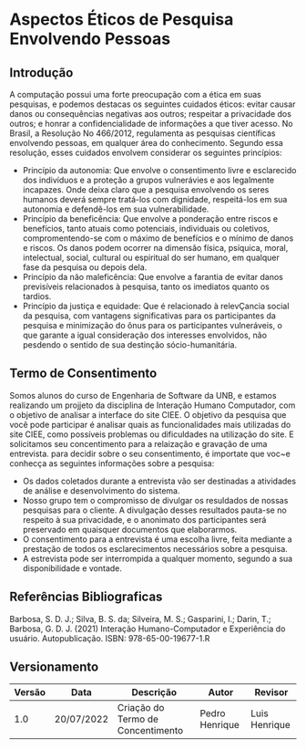 # Aspectos Éticos de Pesquisa Envolvendo Pessoas

## Introdução
  A computação possui uma forte preocupação com a ética em suas pesquisas, e podemos destacas os seguintes cuidados éticos: evitar causar danos ou consequências negativas
aos outros; respeitar a privacidade dos outros; e honrar a confidencialidade de informações a que tiver acesso. No Brasil, a Resolução No 466/2012, regulamenta as pesquisas científicas envolvendo pessoas, em qualquer área do conhecimento. Segundo essa resolução, esses cuidados envolvem considerar os seguintes princípios:
  - Princípio da autonomia: Que envolve o consentimento livre e esclarecido dos indivíduos e a proteção a grupos vulnerávies e aos legalmente incapazes. Onde deixa claro que a pesquisa envolvendo os seres humanos deverá sempre tratá-los com dignidade, respeitá-los em sua autonomia e defendê-los em sua vulnerabilidade.
  - Princípio da beneficência: Que envolve a ponderação entre riscos e benefícios, tanto atuais como potenciais, individuais ou coletivos, compromentendo-se com o máximo de benefícios e o mínimo de danos e riscos. Os danos podem ocorrer na dimensão física, psíquica, moral, intelectual, social, cultural ou espiritual do ser humano, em qualquer fase da pesquisa ou depois dela.
  - Princípio da não maleficência: Que envolve a farantia de evitar danos previsíveis relacionados à pesquisa, tanto os imediatos quanto os tardios.
  - Princípio da justiça e equidade: Que é relacionado à relevÇancia social da pesquisa, com vantagens  significativas para os participantes da pesquisa e minimização do ônus para os participantes vulneráveis, o que garante a igual consideração dos interesses envolvidos, não pesdendo o sentido de sua destinção sócio-humanitária.

## Termo de Consentimento
  Somos alunos do curso de Engenharia de Software da UNB, e estamos realizando um projjeto da disciplina de Interação Humano Computador, com o objetivo de analisar a interface do site CIEE.
  O objetivo da pesquisa que você pode participar é analisar quais as funcionalidades mais utilizadas do site CIEE, como possíveis problemas ou dificuldades na utilização do site. E solicitamos seu concentimento para a relaização e gravação de uma entrevista. para decidir sobre o seu consentimento, é importate que voc~e conhecça as seguintes informações sobre a pesquisa:
  - Os dados coletados durante a entrevista vão ser destinadas a atividades de análise e desenvolvimento do sistema.
  - Nosso grupo tem o compromisso de divulgar os resuldados de nossas pesquisas para o cliente. A divulgação desses resultados pauta-se no respeito à sua privacidade, e o anonimato dos participantes será preservado em quaisquer documentos que elaborarmos.
  - O consentimento para a entrevista é uma escolha livre, feita mediante a prestação de todos os esclarecimentos necessários sobre a pesquisa.
  - A estrevista pode ser interrompida a qualquer momento, segundo a sua disponibilidade e vontade.

## Referências Bibliograficas
  Barbosa, S. D. J.; Silva, B. S. da; Silveira, M. S.; Gasparini, I.; Darin, T.; Barbosa, G. D. J. (2021) Interação Humano-Computador e Experiência do usuário. Autopublicação. ISBN: 978-65-00-19677-1.R
  
## Versionamento

| Versão | Data       | Descrição                         | Autor          | Revisor      |
|--------|------------|-----------------------------------|----------------|--------------|
| 1.0    | 20/07/2022 | Criação do Termo de Concentimento | Pedro Henrique | Luis Henrique|
